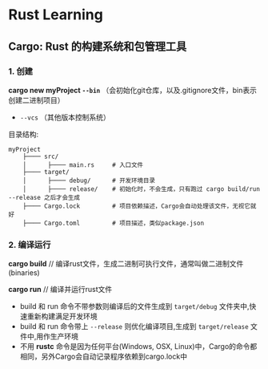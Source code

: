 # Rust Learning  

## Cargo: Rust 的构建系统和包管理工具  
  

### 1. 创建
  **cargo new myProject `--bin`** （会初始化git仓库，以及.gitignore文件，bin表示创建二进制项目）  
  
  + `--vcs` （其他版本控制系统）  
  
  
  目录结构:  

  ```lib
  myProject  
      ├──── src/  
      │      ├──── main.rs     # 入口文件
      ├──── target/  
      │      ├──── debug/      # 开发环境目录
      │      ├──── release/    # 初始化时，不会生成，只有跑过 cargo build/run --release 之后才会生成  
      ├──── Cargo.lock         # 项目依赖描述，Cargo会自动处理该文件，无视它就好
      ├──── Cargo.toml         # 项目描述，类似package.json  
  ```

### 2. 编译运行
  **cargo build**  // 编译rust文件，生成二进制可执行文件，通常叫做二进制文件(binaries)  

  **cargo run**   // 编译并运行rust文件  

  + build 和 run 命令不带参数则编译后的文件生成到 `target/debug` 文件夹中,快速重新构建满足开发环境  
  + build 和 run 命令带上 `--release` 则优化编译项目,生成到 `target/release` 文件中,用作生产环境  
  + 不用 **rustc** 命令是因为任何平台(Windows, OSX, Linux)中，Cargo的命令都相同，另外Cargo会自动记录程序依赖到cargo.lock中
